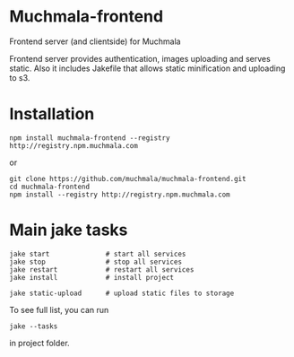Muchmala-frontend
=================

Frontend server (and clientside) for Muchmala

Frontend server provides authentication, images uploading and serves static. Also it
includes Jakefile that allows static minification and uploading to s3.

# Installation

    npm install muchmala-frontend --registry http://registry.npm.muchmala.com

or

    git clone https://github.com/muchmala/muchmala-frontend.git
    cd muchmala-frontend
    npm install --registry http://registry.npm.muchmala.com

# Main jake tasks

    jake start              # start all services
    jake stop               # stop all services
    jake restart            # restart all services
    jake install            # install project

    jake static-upload      # upload static files to storage

To see full list, you can run

    jake --tasks

in project folder.
